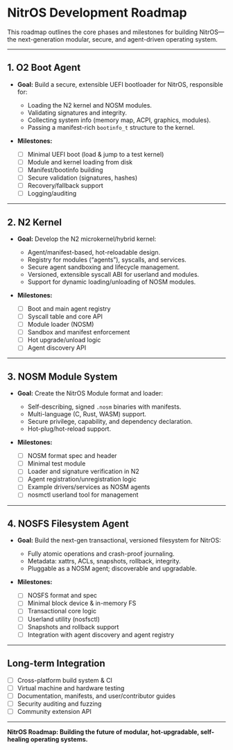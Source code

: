 # NitrOS Development Roadmap

This roadmap outlines the core phases and milestones for building NitrOS—the next-generation modular, secure, and agent-driven operating system.

---

## **1. O2 Boot Agent**

* **Goal:**
  Build a secure, extensible UEFI bootloader for NitrOS, responsible for:

  * Loading the N2 kernel and NOSM modules.
  * Validating signatures and integrity.
  * Collecting system info (memory map, ACPI, graphics, modules).
  * Passing a manifest-rich `bootinfo_t` structure to the kernel.
* **Milestones:**

  * [ ] Minimal UEFI boot (load & jump to a test kernel)
  * [ ] Module and kernel loading from disk
  * [ ] Manifest/bootinfo building
  * [ ] Secure validation (signatures, hashes)
  * [ ] Recovery/fallback support
  * [ ] Logging/auditing

---

## **2. N2 Kernel**

* **Goal:**
  Develop the N2 microkernel/hybrid kernel:

  * Agent/manifest-based, hot-reloadable design.
  * Registry for modules (“agents”), syscalls, and services.
  * Secure agent sandboxing and lifecycle management.
  * Versioned, extensible syscall ABI for userland and modules.
  * Support for dynamic loading/unloading of NOSM modules.
* **Milestones:**

  * [ ] Boot and main agent registry
  * [ ] Syscall table and core API
  * [ ] Module loader (NOSM)
  * [ ] Sandbox and manifest enforcement
  * [ ] Hot upgrade/unload logic
  * [ ] Agent discovery API

---

## **3. NOSM Module System**

* **Goal:**
  Create the NitrOS Module format and loader:

  * Self-describing, signed `.nosm` binaries with manifests.
  * Multi-language (C, Rust, WASM) support.
  * Secure privilege, capability, and dependency declaration.
  * Hot-plug/hot-reload support.
* **Milestones:**

  * [ ] NOSM format spec and header
  * [ ] Minimal test module
  * [ ] Loader and signature verification in N2
  * [ ] Agent registration/unregistration logic
  * [ ] Example drivers/services as NOSM agents
  * [ ] nosmctl userland tool for management

---

## **4. NOSFS Filesystem Agent**

* **Goal:**
  Build the next-gen transactional, versioned filesystem for NitrOS:

  * Fully atomic operations and crash-proof journaling.
  * Metadata: xattrs, ACLs, snapshots, rollback, integrity.
  * Pluggable as a NOSM agent; discoverable and upgradable.
* **Milestones:**

  * [ ] NOSFS format and spec
  * [ ] Minimal block device & in-memory FS
  * [ ] Transactional core logic
  * [ ] Userland utility (nosfsctl)
  * [ ] Snapshots and rollback support
  * [ ] Integration with agent discovery and agent registry

---

## **Long-term Integration**

* [ ] Cross-platform build system & CI
* [ ] Virtual machine and hardware testing
* [ ] Documentation, manifests, and user/contributor guides
* [ ] Security auditing and fuzzing
* [ ] Community extension API

---

**NitrOS Roadmap: Building the future of modular, hot-upgradable, self-healing operating systems.**
